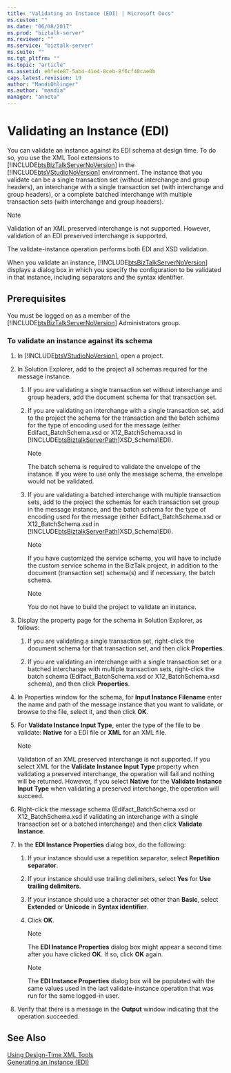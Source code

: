 ```yaml
---
title: "Validating an Instance (EDI) | Microsoft Docs"
ms.custom: ""
ms.date: "06/08/2017"
ms.prod: "biztalk-server"
ms.reviewer: ""
ms.service: "biztalk-server"
ms.suite: ""
ms.tgt_pltfrm: ""
ms.topic: "article"
ms.assetid: e0fe4e87-5ab4-41e4-8ceb-8f6cf40cae0b
caps.latest.revision: 19
author: "MandiOhlinger"
ms.author: "mandia"
manager: "anneta"
---
```

# Validating an Instance (EDI)
You can validate an instance against its EDI schema at design time. To do so, you use the XML Tool extensions to [!INCLUDE[btsBizTalkServerNoVersion](../includes/btsbiztalkservernoversion-md.md)] in the [!INCLUDE[btsVStudioNoVersion](../includes/btsvstudionoversion-md.md)] environment. The instance that you validate can be a single transaction set (without interchange and group headers), an interchange with a single transaction set (with interchange and group headers), or a complete batched interchange with multiple transaction sets (with interchange and group headers).  
  
> [!NOTE]
>  Validation of an XML preserved interchange is not supported. However, validation of an EDI preserved interchange is supported.  
  
 The validate-instance operation performs both EDI and XSD validation.  
  
 When you validate an instance, [!INCLUDE[btsBizTalkServerNoVersion](../includes/btsbiztalkservernoversion-md.md)] displays a dialog box in which you specify the configuration to be validated in that instance, including separators and the syntax identifier.  
  
## Prerequisites  
 You must be logged on as a member of the [!INCLUDE[btsBizTalkServerNoVersion](../includes/btsbiztalkservernoversion-md.md)] Administrators group.  
  
### To validate an instance against its schema  
  
1.  In [!INCLUDE[btsVStudioNoVersion](../includes/btsvstudionoversion-md.md)], open a project.  
  
2.  In Solution Explorer, add to the project all schemas required for the message instance.  
  
    1.  If you are validating a single transaction set without interchange and group headers, add the document schema for that transaction set.  
  
    2.  If you are validating an interchange with a single transaction set, add to the project the schema for the transaction and the batch schema for the type of encoding used for the message (either Edifact_BatchSchema.xsd or X12_BatchSchema.xsd in [!INCLUDE[btsBiztalkServerPath](../includes/btsbiztalkserverpath-md.md)]XSD_Schema\EDI).  
  
        > [!NOTE]
        >  The batch schema is required to validate the envelope of the instance. If you were to use only the message schema, the envelope would not be validated.  
  
    3.  If you are validating a batched interchange with multiple transaction sets, add to the project the schemas for each transaction set group in the message instance, and the batch schema for the type of encoding used for the message (either Edifact_BatchSchema.xsd or X12_BatchSchema.xsd in [!INCLUDE[btsBiztalkServerPath](../includes/btsbiztalkserverpath-md.md)]XSD_Schema\EDI).  
  
        > [!NOTE]
        >  If you have customized the service schema, you will have to include the custom service schema in the BizTalk project, in addition to the document (transaction set) schema(s) and if necessary, the batch schema.  
  
        > [!NOTE]
        >  You do not have to build the project to validate an instance.  
  
3.  Display the property page for the schema in Solution Explorer, as follows:  
  
    1.  If you are validating a single transaction set, right-click the document schema for that transaction set, and then click **Properties**.  
  
    2.  If you are validating an interchange with a single transaction set or a batched interchange with multiple transaction sets, right-click the batch schema (Edifact_BatchSchema.xsd or X12_BatchSchema.xsd schema), and then click **Properties**.  
  
4.  In Properties window for the schema, for **Input Instance Filename** enter the name and path of the message instance that you want to validate, or browse to the file, select it, and then click **OK**.  
  
5.  For **Validate Instance Input Type**, enter the type of the file to be validate: **Native** for a EDI file or **XML** for an XML file.  
  
    > [!NOTE]
    >  Validation of an XML preserved interchange is not supported. If you select XML for the **Validate Instance Input Type** property when validating a preserved interchange, the operation will fail and nothing will be returned. However, if you select **Native** for the **Validate Instance Input Type** when validating a preserved interchange, the operation will succeed.  
  
6.  Right-click the message schema (Edifact_BatchSchema.xsd or X12_BatchSchema.xsd if validating an interchange with a single transaction set or a batched interchange) and then click **Validate Instance**.  
  
7.  In the **EDI Instance Properties** dialog box, do the following:  
  
    1.  If your instance should use a repetition separator, select **Repetition separator**.  
  
    2.  If your instance should use trailing delimiters, select **Yes** for **Use trailing delimiters**.  
  
    3.  If your instance should use a character set other than **Basic**, select **Extended** or **Unicode** in **Syntax identifier**.  
  
    4.  Click **OK**.  
  
        > [!NOTE]
        >  The **EDI Instance Properties** dialog box might appear a second time after you have clicked **OK**. If so, click **OK** again.  
  
        > [!NOTE]
        >  The **EDI Instance Properties** dialog box will be populated with the same values used in the last validate-instance operation that was run for the same logged-in user.  
  
8.  Verify that there is a message in the **Output** window indicating that the operation succeeded.  
  
## See Also  
 [Using Design-Time XML Tools](../core/using-design-time-xml-tools.md)   
 [Generating an Instance (EDI)](../core/generating-an-instance-edi.md)